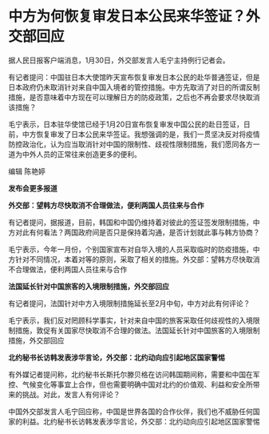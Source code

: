 # 中方为何恢复审发日本公民来华签证？外交部回应

据人民日报客户端消息，1月30日，外交部发言人毛宁主持例行记者会。

有记者提问：中国驻日本大使馆昨天宣布恢复审发日本公民的赴华普通签证，但是日本政府仍未取消针对来自中国入境者的管控措施。中方先取消了对日的所谓反制措施，是否意味着中方现在可以理解日方的防疫政策，之后也不再会要求尽快取消该措施？

毛宁表示，日本驻华使馆已经于1月20日宣布恢复审发中国公民的赴日签证，日前，中方恢复审发了日本公民来华签证。我想强调的是，我们一贯坚决反对将疫情防控政治化，认为应当取消针对中国的限制性、歧视性限制措施，我们愿同各方一道为中外人员的正常往来创造更多的便利。

编辑 陈艳婷

**发布会更多报道**

**外交部：望韩方尽快取消不合理做法，便利两国人员往来与合作**

有记者提问，据报道，目前，韩国和中国仍维持着对彼此的签证签发限制措施，中方对此有何看法？两国政府间是否只是保持着沟通，是否计划就此事与韩方协商？

毛宁表示，今年一月份，个别国家宣布对自华入境的人员采取临时的防疫措施，中方针对不同情况，本着对等的原则，采取了相关的措施。外交部：望韩方尽快取消不合理做法，便利两国人员往来与合作

**法国延长针对中国旅客的入境限制措施，外交部回应**

有记者提问，法国针对中方入境限制措施延长至2月中旬，中方对此有何评论？

毛宁表示，我们反对罔顾科学事实，针对来自中国的旅客采取任何歧视性的入境限制措施，敦促有关国家尽快取消不合理的做法。法国延长针对中国旅客的入境限制措施，外交部回应

**北约秘书长访韩发表涉华言论，外交部：北约动向应引起地区国家警惕**

有外媒记者提问称，北约秘书长斯托尔滕贝格在访问韩国期间称，需要和中国在军控、气候变化等事宜上合作，但也需要明确中国对北约的价值观、利益和安全所带来的挑战。对此，发言人有何评论？

中国外交部发言人毛宁回应称，中国是世界各国的合作伙伴，我们也不威胁任何国家的利益。北约秘书长访韩发表涉华言论，外交部：北约动向应引起地区国家警惕


